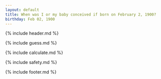 ```yaml
---
layout: default
title: When was I or my baby conceived if born on February 2, 1900?
birthday: Feb 02, 1900
---
```


{% include header.md %}

{% include guess.md %}

{% include calculate.md %}

{% include safety.md %}

{% include footer.md %}



